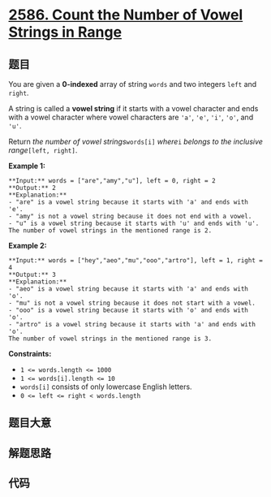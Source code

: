 # [2586. Count the Number of Vowel Strings in Range](https://leetcode.com/problems/count-the-number-of-vowel-strings-in-range)

## 题目

You are given a **0-indexed** array of string `words` and two integers `left`
and `right`.

A string is called a **vowel string** if it starts with a vowel character and
ends with a vowel character where vowel characters are `'a'`, `'e'`, `'i'`,
`'o'`, and `'u'`.

Return _the number of vowel strings_`words[i]` _where_`i` _belongs to the
inclusive range_`[left, right]`.



**Example 1:**

    
    
    **Input:** words = ["are","amy","u"], left = 0, right = 2
    **Output:** 2
    **Explanation:** 
    - "are" is a vowel string because it starts with 'a' and ends with 'e'.
    - "amy" is not a vowel string because it does not end with a vowel.
    - "u" is a vowel string because it starts with 'u' and ends with 'u'.
    The number of vowel strings in the mentioned range is 2.
    

**Example 2:**

    
    
    **Input:** words = ["hey","aeo","mu","ooo","artro"], left = 1, right = 4
    **Output:** 3
    **Explanation:** 
    - "aeo" is a vowel string because it starts with 'a' and ends with 'o'.
    - "mu" is not a vowel string because it does not start with a vowel.
    - "ooo" is a vowel string because it starts with 'o' and ends with 'o'.
    - "artro" is a vowel string because it starts with 'a' and ends with 'o'.
    The number of vowel strings in the mentioned range is 3.
    



**Constraints:**

  * `1 <= words.length <= 1000`
  * `1 <= words[i].length <= 10`
  * `words[i]` consists of only lowercase English letters.
  * `0 <= left <= right < words.length`


## 题目大意

## 解题思路

## 代码

```javascript

```

